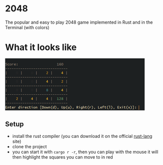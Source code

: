 # 2048
The popular and easy to play 2048 game implemented in Rust and in the Terminal (with colors)

# What it looks like
<img src="img/cli-2048.png" />

## Setup
* install the rust compiler (you can download it on the official <a href="https://www.rust-lang.org/" traget="_blank">rust-lang<a/> site)
* clone the project
* you can start it with `cargo r -r`, then you can play with the mouse it will then highlight the squares you can move to in red
